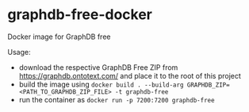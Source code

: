 # graphdb-free-docker
Docker image for GraphDB free

Usage:
- download the respective GraphDB Free ZIP from https://graphdb.ontotext.com/ and place it to the root of this project
- build the image using `docker build . --build-arg GRAPHDB_ZIP=<PATH_TO_GRAPHDB_ZIP_FILE> -t graphdb-free`
- run the container as `docker run -p 7200:7200 graphdb-free`